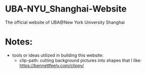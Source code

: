 # UBA-NYU_Shanghai-Website
The official website of UBA@New York University Shanghai

# Notes:
- tools or ideas utilized in building this website:
	- clip-path: cutting background pictures into shapes that I like: https://bennettfeely.com/clippy/